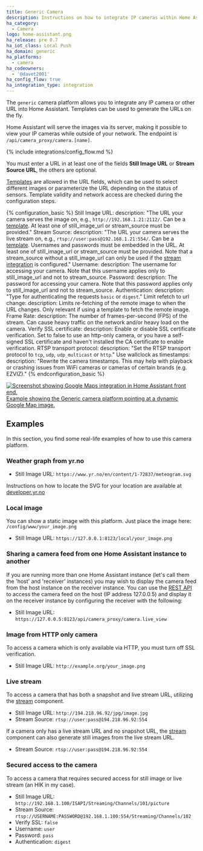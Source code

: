 ```yaml
---
title: Generic Camera
description: Instructions on how to integrate IP cameras within Home Assistant.
ha_category:
  - Camera
logo: home-assistant.png
ha_release: pre 0.7
ha_iot_class: Local Push
ha_domain: generic
ha_platforms:
  - camera
ha_codeowners:
  - '@davet2001'
ha_config_flow: true
ha_integration_type: integration
---
```


The `generic` camera platform allows you to integrate any IP camera or other URL into Home Assistant. Templates can be used to generate the URLs on the fly.

Home Assistant will serve the images via its server, making it possible to view your IP cameras while outside of your network. The endpoint is `/api/camera_proxy/camera.[name]`.

{% include integrations/config_flow.md %}

You must enter a URL in at least one of the fields **Still Image URL** or **Stream Source URL**, the others are optional.

[Templates](/topics/templating/) are allowed in the URL fields, which can be used to select different images or parameterize the URL depending on the status of sensors.  Template validity and network access are checked during the configuration steps.

{% configuration_basic %}
Still Image URL:
  description: "The URL your camera serves the image on, e.g., `http://192.168.1.21:2112/`. Can be a [template](/topics/templating/). At least one of still_image_url or stream_source must be provided."
Stream Source:
  description: "The URL your camera serves the live stream on, e.g., `rtsp://user:pass@192.168.1.21:554/`. Can be a [template](/topics/templating/). Usernames and passwords must be embedded in the URL. At least one of still_image_url or stream_source must be provided. Note that a stream_source without a still_image_url can only be used if the [stream integration](/integrations/stream/) is configured."
Username:
  description: The username for accessing your camera. Note that this username applies only to still_image_url and not to stream_source.
Password:
  description: The password for accessing your camera. Note that this password applies only to still_image_url and not to stream_source.
Authentication:
  description: "Type for authenticating the requests `basic` or `digest`."
Limit refetch to url change:
  description: Limits re-fetching of the remote image to when the URL changes. Only relevant if using a template to fetch the remote image.
Frame Rate:
  description: The number of frames-per-second (FPS) of the stream. Can cause heavy traffic on the network and/or heavy load on the camera.
Verify SSL certificate:
  description: Enable or disable SSL certificate verification. Set to false to use an http-only camera, or you have a self-signed SSL certificate and haven't installed the CA certificate to enable verification.
RTSP transport protocol:
  description: "Set the RTSP transport protocol to `tcp`, `udp`, `udp_multicast` or `http`."
Use wallclock as timestamps:
  description: "Rewrite the camera timestamps. This may help with playback or crashing issues from WiFi cameras or cameras of certain brands (e.g. EZVIZ)."
{% endconfiguration_basic %}

<p class='img'>
  <a href='/examples/google_maps_card/'>
    <img src='/images/integrations/camera/generic-google-maps.png' alt='Screenshot showing Google Maps integration in Home Assistant front end.'>
    Example showing the Generic camera platform pointing at a dynamic Google Map image.
  </a>
</p>

## Examples

In this section, you find some real-life examples of how to use this camera platform.

### Weather graph from yr.no

- Still Image URL: `https://www.yr.no/en/content/1-72837/meteogram.svg`

Instructions on how to locate the SVG for your location are available at [developer.yr.no](https://developer.yr.no/doc/guides/deprecating-old-widgets/)

### Local image

You can show a static image with this platform. Just place the image here: `/config/www/your_image.png`

- Still Image URL: `https://127.0.0.1:8123/local/your_image.png`

### Sharing a camera feed from one Home Assistant instance to another

If you are running more than one Home Assistant instance (let's call them the 'host' and 'receiver' instances) you may wish to display the camera feed from the host instance on the receiver instance. You can use the [REST API](https://developers.home-assistant.io/docs/api/rest/#get-apicamera_proxycameraentity_id) to access the camera feed on the host (IP address 127.0.0.5) and display it on the receiver instance by configuring the receiver with the following:

- Still Image URL: `https://127.0.0.5:8123/api/camera_proxy/camera.live_view`

### Image from HTTP only camera

To access a camera which is only available via HTTP, you must turn off SSL verification.

- Still Image URL: `http://example.org/your_image.png`

### Live stream

To access a camera that has both a snapshot and live stream URL, utilizing the [stream](/integrations/stream/) component.

- Still Image URL: `http://194.218.96.92/jpg/image.jpg`
- Stream Source: `rtsp://user:pass@194.218.96.92:554`

If a camera only has a live stream URL and no snapshot URL, the [stream](/integrations/stream/) component can also generate still images from the live stream URL.

- Stream Source: `rtsp://user:pass@194.218.96.92:554`

### Secured access to the camera

To access a camera that requires secured access for still image or live stream (an HIK in my case).

- Still Image URL: `http://192.168.1.100/ISAPI/Streaming/Channels/101/picture`
- Stream Source: `rtsp://USERNAME:PASSWORD@192.168.1.100:554/Streaming/Channels/102`
- Verify SSL: `false`
- Username: `user`
- Password: `pass`
- Authentication: `digest`
